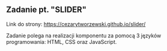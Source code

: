 ## Zadanie pt. "SLIDER"
Link do strony: https://cezarytworzewski.github.io/slider/

Zadanie polega na realizacji komponentu za pomocą 3 języków
programowania: HTML, CSS oraz JavaScript.


